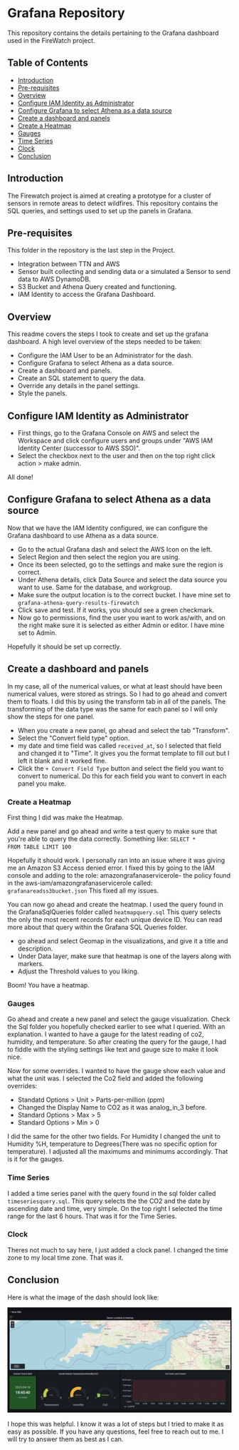 # Grafana Repository

This repository contains the details pertaining to the Grafana dashboard used in the FireWatch project.

## Table of Contents

- [Introduction](#introduction)
- [Pre-requisites](#pre-requisites)
- [Overview](#overview)
- [Configure IAM Identity as Administrator](#configure-iam-identity-as-administrator)
- [Configure Grafana to select Athena as a data source](#configure-grafana-to-select-athena-as-a-data-source)
- [Create a dashboard and panels](#create-a-dashboard-and-panels)
- [Create a Heatmap](#create-a-heatmap)
- [Gauges](#gauges)
- [Time Series](#time-series)
- [Clock](#clock)
- [Conclusion](#conclusion)

## Introduction

The Firewatch project is aimed at creating a prototype for a cluster of sensors in remote areas to detect wildfires. This repository contains the SQL queries, and settings used to set up the panels in Grafana.

## Pre-requisites

This folder in the repository is the last step in the Project.

- Integration between TTN and AWS
- Sensor built collecting and sending data or a simulated a Sensor to send data to AWS DynamoDB.
- S3 Bucket and Athena Query created and functioning.
- IAM Identity to access the Grafana Dashboard.

## Overview

This readme covers the steps I took to create and set up the grafana dashboard. A high level overview of the steps needed to be taken:

- Configure the IAM User to be an Administrator for the dash.
- Configure Grafana to select Athena as a data source.
- Create a dashboard and panels.
- Create an SQL statement to query the data.
- Override any details in the panel settings.
- Style the panels.

## Configure IAM Identity as Administrator

- First things, go to the Grafana Console on AWS and select the Workspace and click configure users and groups under "AWS IAM Identity Center (successor to AWS SSO)".
- Select the checkbox next to the user and then on the top right click action > make admin.

All done!

## Configure Grafana to select Athena as a data source

Now that we have the IAM Identity configured, we can configure the Grafana dashboard to use Athena as a data source.

- Go to the actual Grafana dash and select the AWS Icon on the left.
- Select Region and then select the region you are using.
- Once its been selected, go to the settings and make sure the region is correct.
- Under Athena details, click Data Source and select the data source you want to use. Same for the database, and workgroup.
- Make sure the output location is to the correct bucket. I have mine set to <code>grafana-athena-query-results-firewatch</code>
- Click save and test. If it works, you should see a green checkmark.
- Now go to permissions, find the user you want to work as/with, and on the right make sure it is selected as either Admin or editor. I have mine set to Admin.

Hopefully it should be set up correctly. 

## Create a dashboard and panels

In my case, all of the numerical values, or what at least should have been numerical values, were stored as strings. So I had to go ahead and convert them to floats. I did this by using the transform tab in all of the panels. The transforming of the data type was the same for each panel so I will only show the steps for one panel.

- When you create a new panel, go ahead and select the tab "Transform".
- Select the "Convert field type" option.
- my date and time field was called <code>received_at</code>, so I selected that field and changed it to "Time". It gives you the format template to fill out but I left it blank and it worked fine.
- Click the <code>+ Convert Field Type</code> button and select the field you want to convert to numerical. Do this for each field you want to convert in each panel you make.

### Create a Heatmap

First thing I did was make the Heatmap.

Add a new panel and go ahead and write a test query to make sure that you're able to query the data correctly. Something like: <code>SELECT * FROM TABLE LIMIT 100</code>

Hopefully it should work. I personally ran into an issue where it was giving me an Amazon S3 Access denied error. I fixed this by going to the IAM console and adding to the role: amazongrafanaservicerole- the policy found in the aws-iam/amazongrafanaservicerole called: <code>grafanareadss3bucket.json</code> This fixed all my issues.

You can now go ahead and create the heatmap. I used the query found in the GrafanaSqlQueries folder called <code>heatmapquery.sql</code>
This query selects the only the most recent records for each unique device ID. You can read more about that query within the Grafana SQL Queries folder.

- go ahead and select Geomap in the visualizations, and give it a title and description. 
- Under Data layer, make sure that heatmap is one of the layers along with markers.
- Adjust the Threshold values to you liking. 

Boom! You have a heatmap.

### Gauges

Go ahead and create a new panel and select the gauge visualization. Check the Sql folder you hopefully checked earlier to see what I queried. With an explanation. I wanted to have a gauge for the latest reading of co2, humidity, and temperature. So after creating the query for the gauge, I had to fiddle with the styling settings like text and gauge size to make it look nice.

Now for some overrides. I wanted to have the gauge show each value and what the unit was. I selected the Co2 field and added the following overrides:

- Standatd Options > Unit > Parts-per-million (ppm)
- Changed the Display Name to CO2 as it was analog_in_3 before.
- Standard Options > Max > 5
- Standard Options > Min > 0

I did the same for the other two fields. For Humidity I changed the unit to Humidity %H, temperature to Degrees(There was no specific option for temperature). I adjusted all the maximums and minimums accordingly. That is it for the gauges.

### Time Series

I added a time series panel with the query found in the sql folder called <code>timeseriesquery.sql</code>. This query selects the the CO2 and the date by ascending date and time, very simple. On the top right I selected the time range for the last 6 hours. That was it for the Time Series.

### Clock

Theres not much to say here, I just added a clock panel. I changed the time zone to my local time zone. That was it.

## Conclusion

Here is what the image of the dash should look like:

![Grafana Dashboard](../images/GrafanaDash.PNG)

I hope this was helpful. I know it was a lot of steps but I tried to make it as easy as possible. If you have any questions, feel free to reach out to me. I will try to answer them as best as I can.
